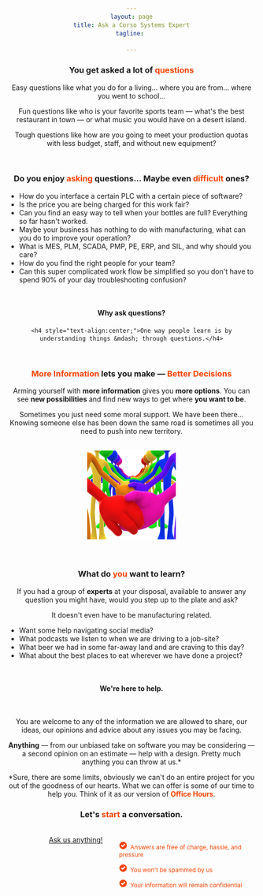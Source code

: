 ```yaml
---
layout: page
title: Ask a Corso Systems Expert
tagline: 

---
```



<body style="text-align:center;">

<div class="col-md-6 col-md-offset-3">

<h3>You get asked a lot of <b style="color:#f64100;">questions</b></h3>

<p>Easy questions like what you do for a living... where you are from... where you went to school...</p>

<p>Fun questions like who is your favorite sports team &mdash; what's the best restaurant in town &mdash; or what music you would have on a desert island.</p>

<p>Tough questions like how are you going to meet your production quotas with less budget, staff, and without new equipment?</p>

<br/>
<h3>Do you enjoy <b style="color:#f64100;">asking</b> questions... Maybe even <b style="color:#f64100;">difficult</b> ones?</h3>

<ul style="text-align:left;">
	<li>How do you interface a certain PLC with a certain piece of software?</li>
	<li>Is the price you are being charged for this work fair?</li>
	<li>Can you find an easy way to tell when your bottles are full? Everything so far hasn't worked.</li>
	<li>Maybe your business has nothing to do with manufacturing, what can you do to improve your operation?</li>
	<li>What is MES, PLM, SCADA, PMP, PE, ERP, and SIL, and why should you care?</li>
	<li>How do you find the right people for your team?</li>
	<li>Can this super complicated work flow be simplified so you don't have to spend 90% of your day troubleshooting confusion?</li>
</ul>
<br/>

<div style="text-align:center;width:100%;">
	<h4>Why ask questions?</h4>
	

	<h4 style="text-align:center;">One way people learn is by understanding things &mdash; through questions.</h4>
</div>

<br/>

<h3><b style="color:#f64100;">More Information</b> lets you make &mdash; <b style="color:#f64100;">Better Decisions</b></h3>


<p>Arming yourself with <b>more information</b> gives you <b>more options</b>. You can see <b>new possibilities</b> and find new ways to get where <b>you want to be</b>.</p>
<p>Sometimes you just need some moral support. We have been there... Knowing someone else has been down the same road is sometimes all you need to push into new territory.</p>


<br/>
<a href="http://www.lumaxart.com/"><img src="/img/unity.jpg" width="180px"/></a>
<br/><br/>

<br/>
<h3>What do <b style="color:#f64100;">you</b> want to learn?</h3>

<p>If you had a group of <b>experts</b> at your disposal, available to answer any question you might have, would you step up to the plate and ask?</p>


<p>It doesn't even have to be manufacturing related.</p>
<ul style="text-align:left;">
<li>Want some help navigating social media?</li>
<li>What podcasts we listen to when we are driving to a job-site?</li>
<li>What beer we had in some far-away land and are craving to this day?</li> 
<li>What about the best places to eat wherever we have done a project?</li>
</ul>
<br/>

<h4 style="text-align:center;">We're here to help.</h4>
<br/>

<p>You are welcome to any of the information we are allowed to share, our ideas, our opinions and advice about any issues you may be facing.</p>

<p><b>Anything</b> &mdash; from our unbiased take on software you may be considering &mdash; a second opinion on an estimate &mdash; help with a design. Pretty much anything you can throw at us.*</p>

<p>*Sure, there are some limits, obviously we can't do an entire project for you out of the goodness of our hearts. What we can offer is some of our time to help you. Think of it as our version of <b style="color:#f64100;">Office Hours</b>.</p>


<h3 style="text-align:center;">Let's <b style="color:#f64100">start</b> a conversation.</h3>
<br/>


<div class="row" style="text-align:center;">
	<span style="width:25%;margin-left:15%;padding-right:25px;"><a href="mailto:info@corsosystems.com?Subject=Ask%20Us%20Anything" style="margin-top:20px;" class="btn btn-cta">Ask us anything!</a></span>
	<span style="color:#f64100;font-size:12px;float:right;width:55%;text-align:left;"><p><img src="/img/approved.svg" width="16"/>&nbsp;&nbsp;Answers are free of charge, hassle, and pressure</p>
		<p><img src="/img/approved.svg" width="16"/>&nbsp;&nbsp;You won't be spammed by us</p>
		<p><img src="/img/approved.svg" width="16"/>&nbsp;&nbsp;Your information will remain confidential</p></span>
</div>
</div>

</body>
